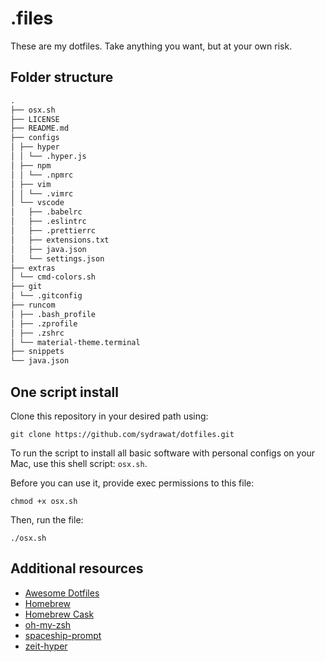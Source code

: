 # .files

These are my dotfiles. Take anything you want, but at your own risk.

## Folder structure

```markdown
.
├── osx.sh
├── LICENSE
├── README.md
├── configs
│ ├── hyper
│ │ └── .hyper.js
│ ├── npm
│ │ └── .npmrc
│ ├── vim
│ │ └── .vimrc
│ └── vscode
│   ├── .babelrc
│   ├── .eslintrc
│   ├── .prettierrc
│   ├── extensions.txt
│   ├── java.json
│   └── settings.json
├── extras
│ └── cmd-colors.sh
├── git
│ └── .gitconfig
├── runcom
│ ├── .bash_profile
│ ├── .zprofile
│ ├── .zshrc
│ └── material-theme.terminal
├── snippets
└── java.json
```

## One script install

Clone this repository in your desired path using:

`git clone https://github.com/sydrawat/dotfiles.git`

To run the script to install all basic software with personal configs on your Mac, use this shell script: `osx.sh`.

Before you can use it, provide exec permissions to this file:

`chmod +x osx.sh`

Then, run the file:

`./osx.sh`

## Additional resources

- [Awesome Dotfiles](https://github.com/webpro/awesome-dotfiles)
- [Homebrew](https://brew.sh)
- [Homebrew Cask](http://caskroom.io)
- [oh-my-zsh](https://github.com/ohmyzsh/ohmyzsh)
- [spaceship-prompt](https://github.com/denysdovhan/spaceship-prompt)
- [zeit-hyper](https://github.com/zeit/hyper)
